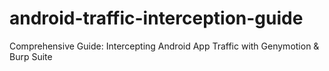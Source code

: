 # android-traffic-interception-guide
Comprehensive Guide: Intercepting Android App Traffic with Genymotion &amp; Burp Suite

